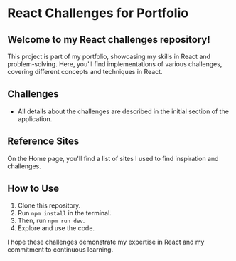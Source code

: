 # React Challenges for Portfolio

## Welcome to my React challenges repository!

This project is part of my portfolio, showcasing my skills in React and problem-solving. Here, you'll find implementations of various challenges, covering different concepts and techniques in React.

## Challenges

- All details about the challenges are described in the initial section of the application.

## Reference Sites

On the Home page, you'll find a list of sites I used to find inspiration and challenges.

## How to Use

1. Clone this repository.
2. Run `npm install` in the terminal.
3. Then, run `npm run dev`.
4. Explore and use the code.

I hope these challenges demonstrate my expertise in React and my commitment to continuous learning.
